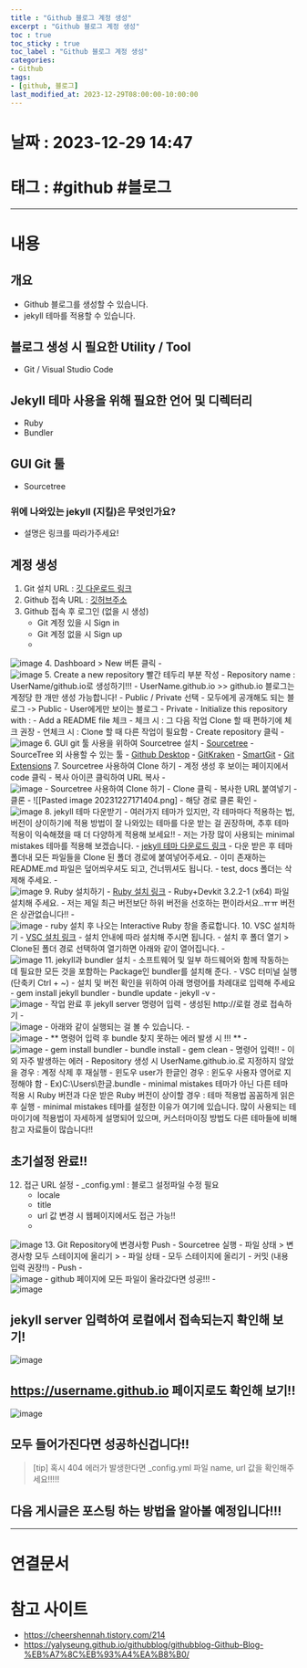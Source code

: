 ```yaml
---
title : "Github 블로그 계정 생성"
excerpt : "Github 블로그 계정 생성"
toc : true
toc_sticky : true
toc_label : "Github 블로그 계정 생성"
categories:
- Github
tags:
- [github, 블로그]
last_modified_at: 2023-12-29T08:00:00-10:00:00
---
```


# 날짜 : 2023-12-29 14:47

# 태그 : #github #블로그
---

# 내용

## 개요
- Github 블로그를 생성할 수 있습니다.
- jekyll 테마를 적용할 수 있습니다.

## 블로그 생성 시 필요한 Utility / Tool
- Git / Visual Studio Code

## Jekyll 테마 사용을 위해 필요한 언어  및 디렉터리
- Ruby
- Bundler

## GUI Git 툴
- Sourcetree

### 위에 나와있는 jekyll (지킬)은 무엇인가요? 
- 설명은 링크를 따라가주세요!

## 계정 생성
1. Git 설치 URL : [깃 다운로드 링크](https://git-scm.com/downloads)
2. Github 접속 URL : [깃허브주소](https://github.com/)
3. Github  접속 후 로그인 (없을 시 생성)
	- Git 계정 있을 시 Sign in
	- Git 계정 없을 시 Sign up
	-   
![image](../../assets/images/Pasted%20image%2020231227143749.png)
4. Dashboard > New  버튼 클릭
	-   
![image](../../assets/images/Pasted%20image%2020231227135617.png)
5. Create a new repository 빨간 테두리 부분 작성
	- Repository name : UserName/github.io로 생성하기!!!
	- UserName.github.io >> github.io 블로그는 계정당 한 개만 생성 가능합니다!
	- Public / Private 선택
		- 모두에게 공개해도 되는 블로그 -> Public
		- User에게만 보이는 블로그 - Private
	- Initialize this repository with : 
	- Add a README file 체크
		- 체크 시 : 그 다음 작업 Clone 할 때 편하기에 체크 권장
		- 언체크 시 : Clone 할 때 다른 작업이 필요함
	- Create repository 클릭
		-   
![image](../../assets/images/Pasted%20image%2020231227143017.png)
6. GUI git 툴 사용을 위하여 Sourcetree  설치
	- [Sourcetree](https://www.sourcetreeapp.com/)
	- SourceTree 외 사용할 수 있는 툴 
		- [Github Desktop](https://desktop.github.com/)
		- [GitKraken](https://www.gitkraken.com/download)
		- [SmartGit](https://www.syntevo.com/smartgit/)
		- [Git Extensions](https://gitextensions.github.io/)
7. Sourcetree 사용하여 Clone 하기
	- 계정 생성 후 보이는 페이지에서 code 클릭
	- 복사 아이콘 클릭하여 URL 복사
		-   
![image](../../assets/images/Pasted%20image%2020231227165344.png)
	- Sourcetree 사용하여 Clone 하기
		- Clone 클릭 
		- 복사한 URL 붙여넣기
		- 클론
	- ![[Pasted image 20231227171404.png]
	- 해당 경로 클론 확인
		-   
![image](../../assets/images/Pasted%20image%2020231227171800.png)
8. jekyll 테마 다운받기
	- 여러가지 테마가 있지만, 각 테마마다 적용하는 법, 버전이 상이하기에 적용 방법이 잘 나와있는 테마를 다운 받는 걸 권장하며, 추후 테마 적용이 익숙해졌을 때 더 다양하게 적용해 보세요!!
	- 저는 가장 많이 사용되는 minimal mistakes 테마를 적용해 보겠습니다.
	- [jekyll 테마 다운로드 링크](http://jekyllthemes.org/page3/)
	- 다운 받은 후 테마 폴더내 모든 파일들을 Clone 된 폴더 경로에 붙여넣어주세요.
		- 이미 존재하는 README.md 파일은 덮어씌우셔도 되고, 건너뛰셔도 됩니다.
		- test, docs 폴더는 삭제해 주세요.
		-   
![image](../../assets/images/Pasted%20image%2020231227172514.png)
9.  Ruby 설치하기
	- [Ruby 설치 링크](  
![image](../../assets/images/Pasted%20image%2020231227173315.png))
	- Ruby+Devkit 3.2.2-1 (x64) 파일 설치해 주세요. 
	- 저는 제일 최근 버전보단 하위 버전을 선호하는 편이라서요..ㅠㅠ 버전은 상관없습니다!!
	-   
![image](../../assets/images/Pasted%20image%2020231227173329.png)
	- ruby 설치 후 나오는 Interactive Ruby 창을 종료합니다.
10. VSC 설치하기
	- [VSC 설치 링크](https://code.visualstudio.com/download)
	- 설치 안내에 따라 설치해 주시면 됩니다.
	- 설치 후 폴더 열기 > Clone된 폴더 경로 선택하여 열기하면 아래와 같이 열어집니다.
	-   
![image](../../assets/images/Pasted%20image%2020231227172942.png)
11. jekyll과 bundler 설치
	- 소프트웨어 및 일부 하드웨어와 함께 작동하는 데 필요한 모든 것을 포함하는 Package인 bundler를 설치해 준다.
	- VSC 터미널 실행 (단축키 Ctrl + ~)
	- 설치 및 버전 확인을 위하여 아래 명령어를 차례대로 입력해 주세요
		- gem install jekyll bundler
		- bundle update
		- jekyll -v
		-   
![image](../../assets/images/Pasted%20image%2020231227181055.png)
	- 작업 완료 후 jekyll server 명령어 입력
	- 생성된 http://로컬 경로 접속하기
	-   
![image](../../assets/images/Pasted%20image%2020231227181426.png)
	- 아래와 같이 실행되는 걸 볼 수 있습니다.
	-   
![image](../../assets/images/Pasted%20image%2020231227181538.png)
	- ** 명령어 입력 후 bundle 찾지 못하는 에러 발생 시 !!! ** 
	-   
![image](../../assets/images/Pasted%20image%2020231228100013.png)
		- gem install bundler
		- bundle install
		- gem clean
		- 명령어 입력!!
	- 이외 자주 발생하는 에러
		- Repository 생성 시 UserName.github.io.로 지정하지 않았을 경우 : 계정 삭제 후 재실행
		- 윈도우 user가 한글인 경우 : 윈도우 사용자 영어로 지정해야 함
			- Ex)C:\Users\한글\.bundle
		-  minimal mistakes 테마가 아닌 다른 테마 적용 시 Ruby 버전과 다운 받은 Ruby 버전이 상이할 경우 : 테마 적용법 꼼꼼하게 읽은 후 실행
			- minimal mistakes 테마를 설정한 이유가 여기에 있습니다. 많이 사용되는 테마이기에 적용법이 자세하게 설명되어 있으며, 커스터마이징 방법도 다른 테마들에 비해 참고 자료들이 많습니다!!

## 초기설정 완료!!

12.  접근 URL 설정
	- _config.yml : 블로그 설정파일 수정 필요
		- locale
		- title
		- url 값 변경 시 웹페이지에서도 접근 가능!!
		-   
![image](../../assets/images/Pasted%20image%2020231228100726.png)
13.  Git Repository에 변경사항 Push
	- Sourcetree 실행
	- 파일 상태 > 변경사항 모두 스테이지에 올리기 > 
		- 파일 상태
		- 모두 스테이지에 올리기
		- 커밋 (내용 입력 권장!!)
		- Push
			-   
![image](../../assets/images/Pasted%20image%2020231228101353.png)
	- github 페이지에 모든 파일이 올라갔다면 성공!!!
		-   
![image](../../assets/images/Pasted%20image%2020231228101614.png)

## jekyll server 입력하여 로컬에서 접속되는지 확인해 보기! 
  
![image](../../assets/images/Pasted%20image%2020231228102802.png)

## https://username.github.io 페이지로도 확인해 보기!!
  
![image](../../assets/images/Pasted%20image%2020231228102837.png)

## 모두 들어가진다면 성공하신겁니다!!

> [tip]
> 혹시 404 에러가 발생한다면 _config.yml 파일 name, url 값을 확인해주세요!!!!!

## 다음 게시글은 포스팅 하는 방법을 알아볼 예정입니다!!!

---

# 연결문서

# 참고 사이트
- https://cheershennah.tistory.com/214
- https://yalyseung.github.io/githubblog/githubblog-Github-Blog-%EB%A7%8C%EB%93%A4%EA%B8%B0/
